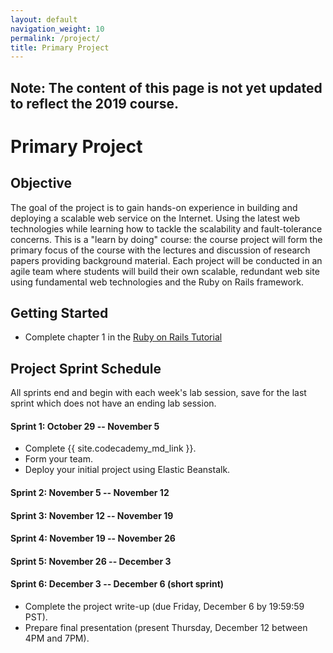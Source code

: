```yaml
---
layout: default
navigation_weight: 10
permalink: /project/
title: Primary Project
---
```


## Note: The content of this page is not yet updated to reflect the 2019 course.

# Primary Project

## Objective

The goal of the project is to gain hands-on experience in building and
deploying a scalable web service on the Internet. Using the latest web
technologies while learning how to tackle the scalability and fault-tolerance
concerns. This is a "learn by doing" course: the course project will form the
primary focus of the course with the lectures and discussion of research papers
providing background material. Each project will be conducted in an agile team
where students will build their own scalable, redundant web site using
fundamental web technologies and the Ruby on Rails framework.

## Getting Started

- Complete chapter 1 in the
  [Ruby on Rails Tutorial](https://www.railstutorial.org/book/beginning)

## Project Sprint Schedule

All sprints end and begin with each week's lab session, save for the last
sprint which does not have an ending lab session.

#### Sprint 1: October 29 -- November 5

- Complete {{ site.codecademy_md_link }}.
- Form your team.
- Deploy your initial project using Elastic Beanstalk.

#### Sprint 2: November 5 -- November 12

#### Sprint 3: November 12 -- November 19

#### Sprint 4: November 19 -- November 26

#### Sprint 5: November 26 -- December 3

#### Sprint 6: December 3 -- December 6 (short sprint)

- Complete the project write-up (due Friday, December 6 by 19:59:59 PST).
- Prepare final presentation (present Thursday, December 12 between 4PM and
  7PM).
